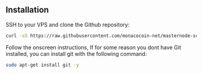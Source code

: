## Installation

SSH to your VPS and clone the Github repository:

```bash
curl -sS https://raw.githubusercontent.com/monacocoin-net/masternode-script-monoeci/master/install | bash
```

Follow the onscreen instructions, If for some reason you dont have Git installed, you can install git with the following command:

```bash
sudo apt-get install git -y
```
